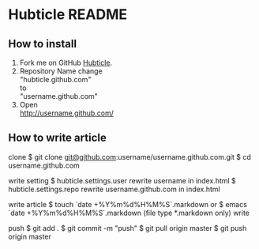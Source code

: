 # Hubticle README

## How to install
1. Fork me on GitHub <a href="https://github.com/hubticle/hubticle.github.com/fork_select">Hubticle</a>.  
2. Repository Name change  
    "hubticle.github.com"  
    to  
    "username.github.com"  
3. Open  
    http://username.github.com/  

## How to write article
clone
    $ git clone git@github.com:username/username.github.com.git
    $ cd username.github.com

write setting
    $ hubticle.settings.user rewrite username            in index.html
    $ hubticle.settings.repo rewrite username.github.com in index.html

write article
    $ touch \`date +%Y%m%d%H%M%S\`.markdown
    or
    $ emacs \`date +%Y%m%d%H%M%S\`.markdown
    (file type *.markdown only)
    write

push
    $ git add .
    $ git commit -m "push"
    $ git pull origin master
    $ git push origin master
